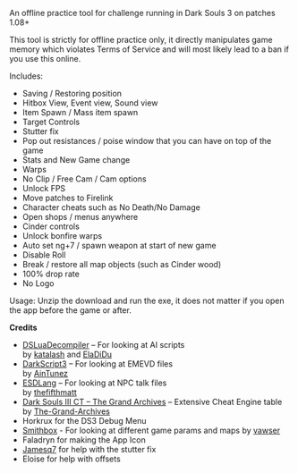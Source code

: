 An offline practice tool for challenge running in Dark Souls 3 on patches 1.08+

This tool is strictly for offline practice only, it directly manipulates game memory which violates Terms of Service and will most likely lead to a ban if you use this online.

Includes:
* Saving / Restoring position
* Hitbox View, Event view, Sound view
* Item Spawn / Mass item spawn
* Target Controls
* Stutter fix 
* Pop out resistances / poise window that you can have on top of the game
* Stats and New Game change
* Warps
* No Clip / Free Cam / Cam options
* Unlock FPS
* Move patches to Firelink
* Character cheats such as No Death/No Damage
* Open shops / menus anywhere
* Cinder controls
* Unlock bonfire warps
* Auto set ng+7 / spawn weapon at start of new game
* Disable Roll
* Break / restore all map objects (such as Cinder wood)
* 100% drop rate 
* No Logo


Usage:
Unzip the download and run the exe, it does not matter if you open the app before the game or after.

**Credits**
- [DSLuaDecompiler](https://github.com/ElaDiDu/DSLuaDecompiler) – For looking at AI scripts  
  by [katalash](https://github.com/katalash) and [ElaDiDu](https://github.com/ElaDiDu)
- [DarkScript3](https://github.com/AinTunez/DarkScript3) – For looking at EMEVD files  
  by [AinTunez](https://github.com/AinTunez)
- [ESDLang](https://github.com/thefifthmatt/ESDLang) – For looking at NPC talk files  
  by [thefifthmatt](https://github.com/thefifthmatt)
- [Dark Souls III CT – The Grand Archives](https://github.com/The-Grand-Archives/Dark-Souls-III-CT-TGA) – Extensive Cheat Engine table  
  by [The-Grand-Archives](https://github.com/The-Grand-Archives)
- Horkrux for the DS3 Debug Menu
- [Smithbox](https://github.com/vawser/Smithbox) - For looking at different game params and maps
  by [vawser](https://github.com/vawser)
- Faladryn for making the App Icon
- [Jamesq7](https://github.com/kh0nsu) for help with the stutter fix
- Eloise for help with offsets

